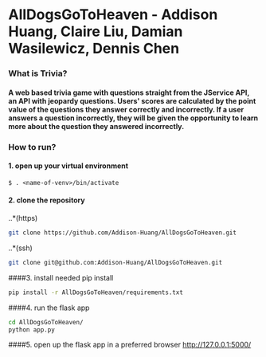# AllDogsGoToHeaven - Addison Huang, Claire Liu, Damian Wasilewicz, Dennis Chen


### What is Trivia?
#### A web based trivia game with questions straight from the JService API, an API with jeopardy questions. Users' scores are calculated by the point value of the questions they answer correctly and incorrectly. If a user answers a question incorrectly, they will be given the opportunity to learn more about the question they answered incorrectly.

### How to run?
#### 1. open up your virtual environment
```
$ . <name-of-venv>/bin/activate
```
#### 2. clone the repository
..*(https)
```bash
git clone https://github.com/Addison-Huang/AllDogsGoToHeaven.git
```
..*(ssh)
```bash
git clone git@github.com:Addison-Huang/AllDogsGoToHeaven.git
```
####3. install needed pip install
``` bash
pip install -r AllDogsGoToHeaven/requirements.txt
```
####4. run the flask app
```bash
cd AllDogsGoToHeaven/
python app.py
```
####5. open up the flask app in a preferred browser
<http://127.0.0.1:5000/>

